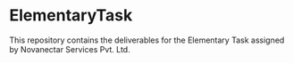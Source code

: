# ElementaryTask
This repository contains the deliverables for the Elementary Task assigned by Novanectar Services Pvt. Ltd.
